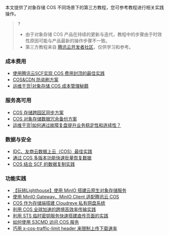 本文提供了对象存储 COS 不同场景下的第三方教程，您可参考教程进行相关实践操作。

> ?
>
> - 由于对象存储 COS 产品在持续的更新与迭代，教程中的步骤由于时效性原因可能与产品最新的操作步骤不一致。
> - 第三方教程来自 [腾讯云开发者社区](https://cloud.tencent.com/developer)，仅供学习和参考。

### 成本费用

- [使用腾讯云SCF实现 COS 费用封顶的最佳实践  ](https://cloud.tencent.com/developer/article/2258668)
- [COS&CDN 防盗刷方案]( https://cloud.tencent.com/developer/article/2239296)
- [运维干货|对象存储 COS 成本管理秘籍](https://cloud.tencent.com/developer/article/1793411)


### 服务高可用

- [COS 存储跨园区同步方案](https://cloud.tencent.com/developer/article/1791814)
- [COS 对象存储数据冗余备份方案](https://cloud.tencent.com/developer/article/2235242)  
- [运维干货|如何通过故障复盘提升业务稳定性和连续性？](https://cloud.tencent.com/developer/article/1851327)  


### 数据与安全

- [IDC、友商云数据上云（COS）最佳实践](https://cloud.tencent.com/developer/article/1876719)
- [通过 COS 多版本功能快速批量恢复数据](https://cloud.tencent.com/developer/article/1791791)
- [COS 结合 SCF 的数据复制实践](https://cloud.tencent.com/developer/article/1763270)

### 功能实践


- [【玩转Lighthouse】使用 MinIO 搭建云原生对象存储服务  ](https://cloud.tencent.com/developer/article/1983325)
- [使用 MinIO Gateway、MinIO Client 适配腾讯云 COS](https://cloud.tencent.com/developer/article/1982033)
- [COS 作为存储端搭建 Cloudreve 私有网盘系统](https://cloud.tencent.com/developer/article/2041954)
- [利用 COS 全球加速的跨境高效率传输实践](https://cloud.tencent.com/developer/article/1768085)
- [利用 STS 临时密钥服务快速搭建直传页面的实践](https://cloud.tencent.com/developer/article/1729013)
- [如何使用 S3CMD 访问 COS 服务](https://cloud.tencent.com/developer/article/1729012)
- [巧用 x-cos-traffic-limit header 来限制上传下载速率]( https://cloud.tencent.com/developer/article/1725735)

 

